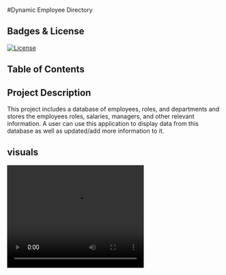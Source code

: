 #Dynamic Employee Directory

## Badges & License
[![License](https://img.shields.io/badge/License-GPL-green.svg)](https://www.gnu.org/licenses/gpl-3.0.en.html)

## Table of Contents


## Project Description
This project includes a database of employees, roles, and departments and stores the employees roles, salaries, managers, and other relevant information. A user can use this application to display data from this database as well as updated/add more information to it.

## visuals


<video width="320" height="240" controls>
  <source src="./employeeDirectoryShowcase.webm" type="video/webm">
</video>